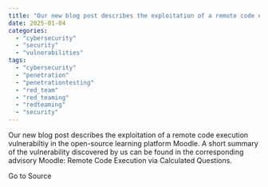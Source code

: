 ```yaml
---
title: "Our new blog post describes the exploitation of a remote code execution vulnerabiltiy in the open-source learning platform Moodle. A short summary of the vulnerability discovered by us can be found in the corresponding advisory Moodle: Remote Code Execution via Calculated Questions."
date: 2025-01-04
categories: 
  - "cybersecurity"
  - "security"
  - "vulnerabilities"
tags: 
  - "cybersecurity"
  - "penetration"
  - "penetrationtesting"
  - "red_team"
  - "red_teaming"
  - "redteaming"
  - "security"
---
```


Our new blog post describes the exploitation of a remote code execution vulnerabiltiy in the open-source learning platform Moodle. A short summary of the vulnerability discovered by us can be found in the corresponding advisory Moodle: Remote Code Execution via Calculated Questions.

Go to Source
